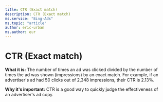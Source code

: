 ```yaml
---
title: CTR (Exact match)
description: CTR (Exact match)
ms.service: "Bing-Ads"
ms.topic: "article"
author: eric-urban
ms.author: eur
---
```


# CTR (Exact match)

**What it is:** The number of times an ad was clicked divided by the number of times the ad was shown (impressions) by an exact match. For example, if an advertiser's ad had 50 clicks out of 2,348 impressions, their CTR is 2.13%.

**Why it's important:** CTR is a good way to quickly judge the effectiveness of an advertiser's ad copy.


